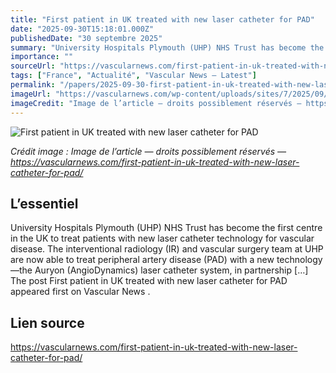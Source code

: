 ```yaml
---
title: "First patient in UK treated with new laser catheter for PAD"
date: "2025-09-30T15:18:01.000Z"
publishedDate: "30 septembre 2025"
summary: "University Hospitals Plymouth (UHP) NHS Trust has become the first centre in the UK to treat patients with new laser catheter technology for vascular disease. The interventional radiology (IR) and vascular surgery team at UHP are now able to treat peripheral artery disease (PAD) with a new technology—the Auryon (AngioDynamics) laser catheter system, in partnership [&#8230;] The post First patient in UK treated with new laser catheter for PAD appeared first on Vascular News ."
importance: ""
sourceUrl: "https://vascularnews.com/first-patient-in-uk-treated-with-new-laser-catheter-for-pad/"
tags: ["France", "Actualité", "Vascular News — Latest"]
permalink: "/papers/2025-09-30-first-patient-in-uk-treated-with-new-laser-catheter-for-pad"
imageUrl: "https://vascularnews.com/wp-content/uploads/sites/7/2025/09/Walking-766x512-1.jpg"
imageCredit: "Image de l’article — droits possiblement réservés — https://vascularnews.com/first-patient-in-uk-treated-with-new-laser-catheter-for-pad/"
---
```


![First patient in UK treated with new laser catheter for PAD](https://vascularnews.com/wp-content/uploads/sites/7/2025/09/Walking-766x512-1.jpg)

*Crédit image : Image de l’article — droits possiblement réservés — https://vascularnews.com/first-patient-in-uk-treated-with-new-laser-catheter-for-pad/*

## L’essentiel

University Hospitals Plymouth (UHP) NHS Trust has become the first centre in the UK to treat patients with new laser catheter technology for vascular disease. The interventional radiology (IR) and vascular surgery team at UHP are now able to treat peripheral artery disease (PAD) with a new technology—the Auryon (AngioDynamics) laser catheter system, in partnership [&#8230;] The post First patient in UK treated with new laser catheter for PAD appeared first on Vascular News .

## Lien source

https://vascularnews.com/first-patient-in-uk-treated-with-new-laser-catheter-for-pad/
